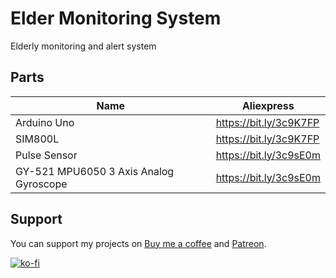 # Elder Monitoring System
 Elderly monitoring and alert system

## Parts

|   Name    |  Aliexpress  |
|   ------- | ------------  |
| Arduino Uno | https://bit.ly/3c9K7FP |
| SIM800L | https://bit.ly/3c9K7FP |
| Pulse Sensor  | https://bit.ly/3c9sE0m |
| GY-521 MPU6050 3 Axis Analog Gyroscope   | https://bit.ly/3c9sE0m |


## Support
You can support my projects on [Buy me a coffee](https://www.buymeacoffee.com/pramuditharidma) and [Patreon](https://patreon.com/mercurylabs?utm_medium=unknown&utm_source=join_link&utm_campaign=creatorshare_creator&utm_content=copyLink).

[![ko-fi](https://ko-fi.com/img/githubbutton_sm.svg)](https://ko-fi.com/N4N1ZJHWO)
